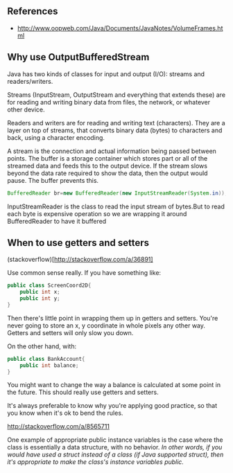 ## References

- http://www.oopweb.com/Java/Documents/JavaNotes/VolumeFrames.html

## Why use OutputBufferedStream
Java has two kinds of classes for input and output (I/O): streams and readers/writers.

Streams (InputStream, OutputStream and everything that extends these) are for reading and writing binary data from files, the network, or whatever other device.

Readers and writers are for reading and writing text (characters). They are a layer on top of streams, that converts binary data (bytes) to characters and back, using a character encoding.

A stream is the connection and actual information being passed between points. The buffer is a storage container which stores part or all of the streamed data and feeds this to the output device.
If the stream slows beyond the data rate required to show the data, then the output would pause. The buffer prevents this.

```java 
BufferedReader br=new BufferedReader(new InputStreamReader(System.in));
```

InputStreamReader is the class to read the input stream of bytes.But to read each byte is expensive operation so we are wrapping it around BufferedReader to have it buffered


##  When to use getters and setters

(stackoverflow)[http://stackoverflow.com/a/36891]

Use common sense really. If you have something like:
```java
public class ScreenCoord2D{
    public int x;
    public int y;
}
```
Then there's little point in wrapping them up in getters and setters. You're never going to store an x, y coordinate in whole pixels any other way. Getters and setters will only slow you down.

On the other hand, with:
```java
public class BankAccount{
    public int balance;
}
```
You might want to change the way a balance is calculated at some point in the future. This should really use getters and setters.

It's always preferable to know why you're applying good practice, so that you know when it's ok to bend the rules.

http://stackoverflow.com/a/8565711

One example of appropriate public instance variables is the case where the class is essentially a data structure, with no behavior. *In other words, if you would have used a struct instead of a class (if Java supported struct), then it's appropriate to make the class's instance variables public.*
